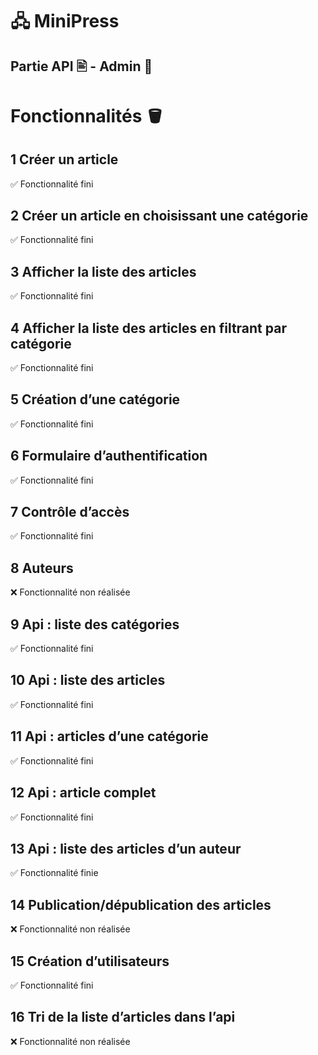 # 🖧 MiniPress
## Partie API 🖹 - Admin 🧔

# Fonctionnalités 🪣
## 1 Créer un article
✅ Fonctionnalité fini
## 2 Créer un article en choisissant une catégorie
✅ Fonctionnalité fini
## 3 Afficher la liste des articles
✅ Fonctionnalité fini
## 4 Afficher la liste des articles en filtrant par catégorie
✅ Fonctionnalité fini
## 5 Création d’une catégorie
✅ Fonctionnalité fini
## 6 Formulaire d’authentification
✅ Fonctionnalité fini
## 7 Contrôle d’accès
✅ Fonctionnalité fini
## 8 Auteurs
❌ Fonctionnalité non réalisée
## 9 Api : liste des catégories
✅ Fonctionnalité fini
## 10 Api : liste des articles
✅ Fonctionnalité fini
## 11 Api : articles d’une catégorie
✅ Fonctionnalité fini
## 12 Api : article complet
✅ Fonctionnalité fini
## 13 Api : liste des articles d’un auteur
✅ Fonctionnalité finie
## 14 Publication/dépublication des articles
❌ Fonctionnalité non réalisée
## 15 Création d’utilisateurs
✅ Fonctionnalité fini
## 16 Tri de la liste d’articles dans l’api
❌ Fonctionnalité non réalisée
